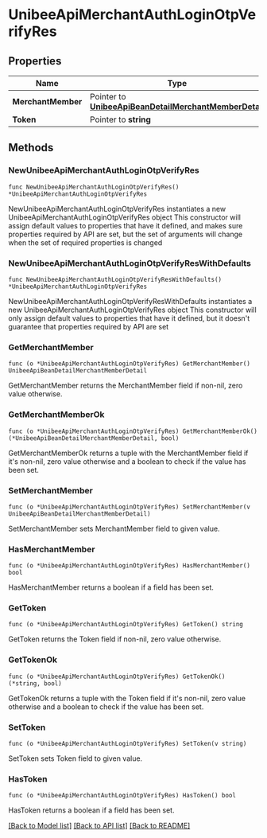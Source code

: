 # UnibeeApiMerchantAuthLoginOtpVerifyRes

## Properties

Name | Type | Description | Notes
------------ | ------------- | ------------- | -------------
**MerchantMember** | Pointer to [**UnibeeApiBeanDetailMerchantMemberDetail**](UnibeeApiBeanDetailMerchantMemberDetail.md) |  | [optional] 
**Token** | Pointer to **string** | Token | [optional] 

## Methods

### NewUnibeeApiMerchantAuthLoginOtpVerifyRes

`func NewUnibeeApiMerchantAuthLoginOtpVerifyRes() *UnibeeApiMerchantAuthLoginOtpVerifyRes`

NewUnibeeApiMerchantAuthLoginOtpVerifyRes instantiates a new UnibeeApiMerchantAuthLoginOtpVerifyRes object
This constructor will assign default values to properties that have it defined,
and makes sure properties required by API are set, but the set of arguments
will change when the set of required properties is changed

### NewUnibeeApiMerchantAuthLoginOtpVerifyResWithDefaults

`func NewUnibeeApiMerchantAuthLoginOtpVerifyResWithDefaults() *UnibeeApiMerchantAuthLoginOtpVerifyRes`

NewUnibeeApiMerchantAuthLoginOtpVerifyResWithDefaults instantiates a new UnibeeApiMerchantAuthLoginOtpVerifyRes object
This constructor will only assign default values to properties that have it defined,
but it doesn't guarantee that properties required by API are set

### GetMerchantMember

`func (o *UnibeeApiMerchantAuthLoginOtpVerifyRes) GetMerchantMember() UnibeeApiBeanDetailMerchantMemberDetail`

GetMerchantMember returns the MerchantMember field if non-nil, zero value otherwise.

### GetMerchantMemberOk

`func (o *UnibeeApiMerchantAuthLoginOtpVerifyRes) GetMerchantMemberOk() (*UnibeeApiBeanDetailMerchantMemberDetail, bool)`

GetMerchantMemberOk returns a tuple with the MerchantMember field if it's non-nil, zero value otherwise
and a boolean to check if the value has been set.

### SetMerchantMember

`func (o *UnibeeApiMerchantAuthLoginOtpVerifyRes) SetMerchantMember(v UnibeeApiBeanDetailMerchantMemberDetail)`

SetMerchantMember sets MerchantMember field to given value.

### HasMerchantMember

`func (o *UnibeeApiMerchantAuthLoginOtpVerifyRes) HasMerchantMember() bool`

HasMerchantMember returns a boolean if a field has been set.

### GetToken

`func (o *UnibeeApiMerchantAuthLoginOtpVerifyRes) GetToken() string`

GetToken returns the Token field if non-nil, zero value otherwise.

### GetTokenOk

`func (o *UnibeeApiMerchantAuthLoginOtpVerifyRes) GetTokenOk() (*string, bool)`

GetTokenOk returns a tuple with the Token field if it's non-nil, zero value otherwise
and a boolean to check if the value has been set.

### SetToken

`func (o *UnibeeApiMerchantAuthLoginOtpVerifyRes) SetToken(v string)`

SetToken sets Token field to given value.

### HasToken

`func (o *UnibeeApiMerchantAuthLoginOtpVerifyRes) HasToken() bool`

HasToken returns a boolean if a field has been set.


[[Back to Model list]](../README.md#documentation-for-models) [[Back to API list]](../README.md#documentation-for-api-endpoints) [[Back to README]](../README.md)


